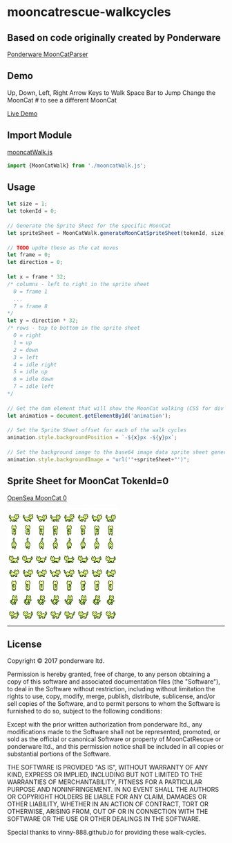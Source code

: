 # mooncatrescue-walkcycles

## Based on code originally created by Ponderware
[Ponderware MoonCatParser](https://github.com/ponderware/mooncatparser)

## Demo

Up, Down, Left, Right Arrow Keys to Walk
Space Bar to Jump
Change the MoonCat # to see a different MoonCat

[Live Demo](https://sudoWright.github.io/mooncatrescue-walkcycles/index.html)

## Import Module

[mooncatWalk.js](https://github.com/sudoWright/mooncatrescue-walkcycles/blob/main/js/mooncatWalk.js)

```javascript
import {MoonCatWalk} from './mooncatWalk.js';
```

## Usage

```javascript
let size = 1;
let tokenId = 0;

// Generate the Sprite Sheet for the specific MoonCat
let spriteSheet = MoonCatWalk.generateMoonCatSpriteSheet(tokenId, size);

// TODO updte these as the cat moves 
let frame = 0;
let direction = 0;

let x = frame * 32;
/* columns - left to right in the sprite sheet
  0 = frame 1
  ...
  7 = frame 8
*/
let y = direction * 32;
/* rows - top to bottom in the sprite sheet
  0 = right
  1 = up
  2 = down
  3 = left
  4 = idle right
  5 = idle up
  6 = idle down
  7 = idle left
*/

// Get the dom element that will show the MoonCat walking (CSS for div https://github.com/sudoWright/mooncatrescue-walkcycles/blob/main/css/walk.css#L12-L20)
let animation = document.getElementById('animation');

// Set the Sprite Sheet offset for each of the walk cycles
animation.style.backgroundPosition = `-${x}px -${y}px`;

// Set the background image to the base64 image data sprite sheet generated above
animation.style.backgroundImage = "url('"+spriteSheet+"')";
```

## Sprite Sheet for MoonCat TokenId=0

[OpenSea MoonCat 0](https://opensea.io/assets/0xc3f733ca98e0dad0386979eb96fb1722a1a05e69/0)

![0.png](/images/0.png?raw=true "0.png")

-----

## License

Copyright © 2017 ponderware ltd.

Permission is hereby granted, free of charge, to any person obtaining a copy of this software and associated documentation files (the "Software"), to deal in the Software without restriction, including without limitation the rights to use, copy, modify, merge, publish, distribute, sublicense, and/or sell copies of the Software, and to permit persons to whom the Software is furnished to do so, subject to the following conditions:

Except with the prior written authorization from ponderware ltd., any modifications made to the Software shall not be represented, promoted, or sold as the official or canonical Software or property of MoonCatRescue or ponderware ltd., and this permission notice shall be included in all copies or substantial portions of the Software.

THE SOFTWARE IS PROVIDED "AS IS", WITHOUT WARRANTY OF ANY KIND, EXPRESS OR IMPLIED, INCLUDING BUT NOT LIMITED TO THE WARRANTIES OF MERCHANTABILITY, FITNESS FOR A PARTICULAR PURPOSE AND NONINFRINGEMENT. IN NO EVENT SHALL THE AUTHORS OR COPYRIGHT HOLDERS BE LIABLE FOR ANY CLAIM, DAMAGES OR OTHER LIABILITY, WHETHER IN AN ACTION OF CONTRACT, TORT OR OTHERWISE, ARISING FROM, OUT OF OR IN CONNECTION WITH THE SOFTWARE OR THE USE OR OTHER DEALINGS IN THE SOFTWARE.

Special thanks to vinny-888.github.io for providing these walk-cycles. 